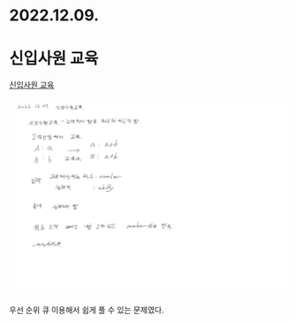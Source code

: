# 2022.12.09.

# 신입사원 교육

[신입사원 교육](https://school.programmers.co.kr/learn/courses/15009/lessons/121688)

![](TIL-140.jpg)

우선 순위 큐 이용해서 쉽게 풀 수 있는 문제였다.